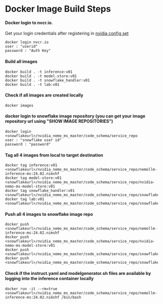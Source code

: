 # Docker Image Build Steps

#### Docker login to nvcr.io. 
Get your login credentials after registering in [nvidia config set](https://org.ngc.nvidia.com/setup/api-key)

```
docker login nvcr.io  
user : "userid"  
password : "Auth Key"      
```

#### Build all images
```
docker build . -t inference:v01     
docker build . -t model-store:v01  
docker build . -t snowflake_handler:v01  
docker build . -t lab:v01  
```

#### Check if all images are created locally
```
docker images  
```
#### docker login to snowflake image repository (you can get your image repository url using "SHOW IMAGE REPOSITORIES")
```
docker login <snowflakeurl>/nvidia_nemo_ms_master/code_schema/service_repo  
user : "snowflake user id"
password : "password" 
```

#### Tag all 4 images from local to target destination

```
docker tag inference:v01 <snowflakeurl>/nvidia_nemo_ms_master/code_schema/service_repo/nemollm-inference-ms:24.02.nimshf  
docker tag model-store:v01 <snowflakeurl>/nvidia_nemo_ms_master/code_schema/service_repo/nvidia-nemo-ms-model-store:v01  
docker tag snowflake_handler:v01 <snowflakeurl>/nvidia_nemo_ms_master/code_schema/service_repo/snowflake_handler:v0.4  
docker tag lab:v01 <snowflakeurl>/nvidia_nemo_ms_master/code_schema/service_repo/snowflake_jupyterlab:v0.1  
```

#### Push all 4 images to snowflake image repo
```
docker push <snowflakeurl>/nvidia_nemo_ms_master/code_schema/service_repo/nemollm-inference-ms:24.02.nimshf  
docker push <snowflakeurl>/nvidia_nemo_ms_master/code_schema/service_repo/nvidia-nemo-ms-model-store:v01  
docker push <snowflakeurl>/nvidia_nemo_ms_master/code_schema/service_repo/snowflake_handler:v0.4  
docker push <snowflakeurl>/nvidia_nemo_ms_master/code_schema/service_repo/snowflake_jupyterlab:v0.1  
```

#### Check if the instruct.yaml and modelgenerator.sh files are available by logging into the inference container locally
```
docker run -it --rm=true <snowflakeurl>/nvidia_nemo_ms_master/code_schema/service_repo/nemollm-inference-ms:24.02.nimshf /bin/bash
```
